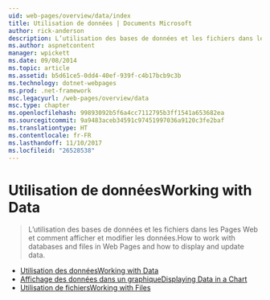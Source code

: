 ```yaml
---
uid: web-pages/overview/data/index
title: Utilisation de données | Documents Microsoft
author: rick-anderson
description: L’utilisation des bases de données et les fichiers dans les Pages Web et comment afficher et modifier les données.
ms.author: aspnetcontent
manager: wpickett
ms.date: 09/08/2014
ms.topic: article
ms.assetid: b5d61ce5-0dd4-40ef-939f-c4b17bcb9c3b
ms.technology: dotnet-webpages
ms.prod: .net-framework
msc.legacyurl: /web-pages/overview/data
msc.type: chapter
ms.openlocfilehash: 99893092b5f6a4cc7112795b3ff1541a653682ea
ms.sourcegitcommit: 9a9483aceb34591c97451997036a9120c3fe2baf
ms.translationtype: HT
ms.contentlocale: fr-FR
ms.lasthandoff: 11/10/2017
ms.locfileid: "26528538"
---
```

<a name="working-with-data"></a><span data-ttu-id="a1fd9-103">Utilisation de données</span><span class="sxs-lookup"><span data-stu-id="a1fd9-103">Working with Data</span></span>
====================
> <span data-ttu-id="a1fd9-104">L’utilisation des bases de données et les fichiers dans les Pages Web et comment afficher et modifier les données.</span><span class="sxs-lookup"><span data-stu-id="a1fd9-104">How to work with databases and files in Web Pages and how to display and update data.</span></span>


- [<span data-ttu-id="a1fd9-105">Utilisation des données</span><span class="sxs-lookup"><span data-stu-id="a1fd9-105">Working with Data</span></span>](5-working-with-data.md)
- [<span data-ttu-id="a1fd9-106">Affichage des données dans un graphique</span><span class="sxs-lookup"><span data-stu-id="a1fd9-106">Displaying Data in a Chart</span></span>](7-displaying-data-in-a-chart.md)
- [<span data-ttu-id="a1fd9-107">Utilisation de fichiers</span><span class="sxs-lookup"><span data-stu-id="a1fd9-107">Working with Files</span></span>](working-with-files.md)
